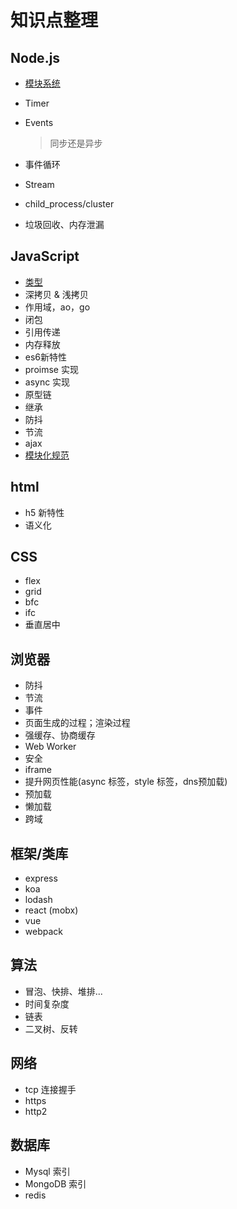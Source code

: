 # 知识点整理

## Node.js

- [模块系统](./docs/node-js/module.md)

- Timer

- Events

  >  同步还是异步

- 事件循环
- Stream
- child_process/cluster
- 垃圾回收、内存泄漏

## JavaScript

- [类型](./docs/javascript/type.md)
- 深拷贝 & 浅拷贝
- 作用域，ao，go
- 闭包
- 引用传递
- 内存释放
- es6新特性
- proimse 实现
- async 实现
- 原型链
- 继承
- 防抖
- 节流
- ajax
- [模块化规范](./docs/javascript/modular-specification.md)

## html

* h5 新特性
* 语义化

## CSS

* flex
* grid
* bfc
* ifc
* 垂直居中

## 浏览器

* 防抖
* 节流
* 事件
* 页面生成的过程；渲染过程
* 强缓存、协商缓存
* Web Worker
* 安全
* iframe
* 提升网页性能(async 标签，style 标签，dns预加载)
* 预加载
* 懒加载
* 跨域

## 框架/类库

- express
- koa
- lodash
- react (mobx)
- vue
- webpack

## 算法

* 冒泡、快排、堆排...
* 时间复杂度
* 链表
* 二叉树、反转

## 网络

* tcp 连接握手
* https
* http2

## 数据库

* Mysql 索引
* MongoDB 索引
* redis